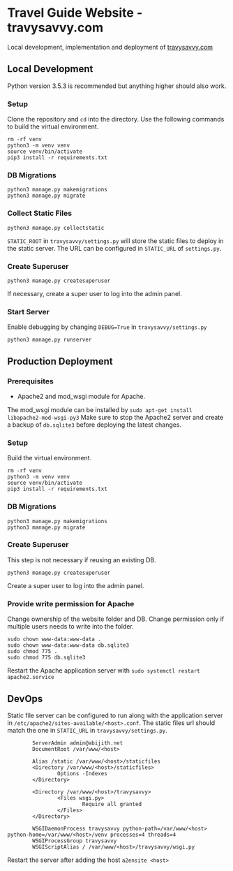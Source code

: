 # Travel Guide Website - travysavvy.com

Local development, implementation and deployment of <a href="http://travysavvy.com/" target="_blank">travysavvy.com</a>
## Local Development

Python version 3.5.3 is recommended but anything higher should also work.
### Setup
Clone the repository and `cd` into the directory. Use the following commands to build the virtual environment.
```
rm -rf venv
python3 -m venv venv
source venv/bin/activate
pip3 install -r requirements.txt
```
<!-- Update `SECRET_KEY` and `EMAIL_HOST_PASSWORD` in `travysavvy/settings.py` with proper values. Also update other variables (such as `EMAIL_HOST`, `STATIC_URL`, `MEDIA_URL`) if necessary. -->
### DB Migrations
```
python3 manage.py makemigrations
python3 manage.py migrate
```
### Collect Static Files
```
python3 manage.py collectstatic
```
`STATIC_ROOT` in `travysavvy/settings.py` will store the static files to deploy in the static server. The URL can be configured in `STATIC_URL` of `settings.py`.

### Create Superuser
```
python3 manage.py createsuperuser
```
If necessary, create a super user to log into the admin panel.

### Start Server
Enable debugging by changing `DEBUG=True` in `travysavvy/settings.py`
```
python3 manage.py runserver
```

## Production Deployment

### Prerequisites
- Apache2 and mod_wsgi module for Apache. 

The mod_wsgi module can be installed by `sudo apt-get install libapache2-mod-wsgi-py3`
Make sure to stop the Apache2 server and create a backup of `db.sqlite3` before deploying the latest changes.

### Setup
Build the virtual environment.
```
rm -rf venv
python3 -m venv venv
source venv/bin/activate
pip3 install -r requirements.txt
```
<!-- Update `SECRET_KEY` and `EMAIL_HOST_PASSWORD` in `travysavvy/settings.py` with proper values. Also update other variables (such as `EMAIL_HOST`, `STATIC_URL`, `MEDIA_URL`) if necessary. -->

### DB Migrations
```
python3 manage.py makemigrations
python3 manage.py migrate
```
### Create Superuser
This step is not necessary if reusing an existing DB.
```
python3 manage.py createsuperuser
```
Create a super user to log into the admin panel. 
<!-- Application server emails will be sent to the mail address configured for the super user. -->

### Provide write permission for Apache
Change ownership of the website folder and DB. Change permission only if multiple users needs to write into the folder.
```
sudo chown www-data:www-data .
sudo chown www-data:www-data db.sqlite3
sudo chmod 775 .
sudo chmod 775 db.sqlite3
```
Restart the Apache application server with `sudo systemctl restart apache2.service`

## DevOps
Static file server can be configured to run along with the application server in `/etc/apache2/sites-available/<host>.conf`. The static files url should match the one in `STATIC_URL` in `travysavvy/settings.py`.
```
        ServerAdmin admin@abijith.net
        DocumentRoot /var/www/<host>

        Alias /static /var/www/<host>/staticfiles
        <Directory /var/www/<host>/staticfiles>
                Options -Indexes
        </Directory>

	    <Directory /var/www/<host>/travysavvy>
                <Files wsgi.py>
                        Require all granted
                </Files>
        </Directory>

        WSGIDaemonProcess travysavvy python-path=/var/www/<host> python-home=/var/www/<host>/venv processes=4 threads=4
        WSGIProcessGroup travysavvy  
        WSGIScriptAlias / /var/www/<host>/travysavvy/wsgi.py

```
Restart the server after adding the host `a2ensite <host>`
